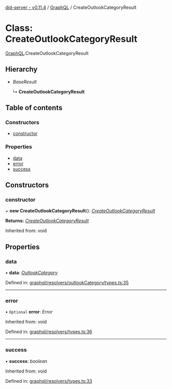 [did-server - v0.11.4](../README.md) / [GraphQL](../modules/graphql.md) / CreateOutlookCategoryResult

# Class: CreateOutlookCategoryResult

[GraphQL](../modules/graphql.md).CreateOutlookCategoryResult

## Hierarchy

* *BaseResult*

  ↳ **CreateOutlookCategoryResult**

## Table of contents

### Constructors

- [constructor](graphql.createoutlookcategoryresult.md#constructor)

### Properties

- [data](graphql.createoutlookcategoryresult.md#data)
- [error](graphql.createoutlookcategoryresult.md#error)
- [success](graphql.createoutlookcategoryresult.md#success)

## Constructors

### constructor

\+ **new CreateOutlookCategoryResult**(): [*CreateOutlookCategoryResult*](graphql.createoutlookcategoryresult.md)

**Returns:** [*CreateOutlookCategoryResult*](graphql.createoutlookcategoryresult.md)

Inherited from: void

## Properties

### data

• **data**: [*OutlookCategory*](graphql.outlookcategory.md)

Defined in: [graphql/resolvers/outlookCategory/types.ts:35](https://github.com/Puzzlepart/did/blob/dev/server/graphql/resolvers/outlookCategory/types.ts#L35)

___

### error

• `Optional` **error**: *Error*

Inherited from: void

Defined in: [graphql/resolvers/types.ts:36](https://github.com/Puzzlepart/did/blob/dev/server/graphql/resolvers/types.ts#L36)

___

### success

• **success**: *boolean*

Inherited from: void

Defined in: [graphql/resolvers/types.ts:33](https://github.com/Puzzlepart/did/blob/dev/server/graphql/resolvers/types.ts#L33)

